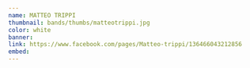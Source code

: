 ```yaml
---
name: MATTEO TRIPPI
thumbnail: bands/thumbs/matteotrippi.jpg
color: white
banner:
link: https://www.facebook.com/pages/Matteo-trippi/136466043212856
embed:
---
```


